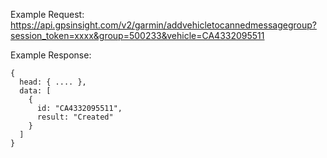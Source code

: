 Example Request: https://api.gpsinsight.com/v2/garmin/addvehicletocannedmessagegroup?session_token=xxxx&group=500233&vehicle=CA4332095511

Example Response:

    {
      head: { .... },
      data: [
        {
          id: "CA4332095511",
          result: "Created"
        }
      ]
    }
